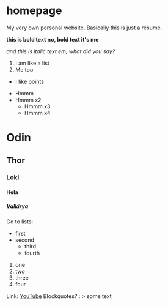 # homepage
My very own personal website. Basically this is just a résumé.

**this is bold text**
__no, bold text it's me__

*and this is italic text*
_em, what did you say?_

1. I am like a list
2. Me too

* I like points

- Hmmm
- Hmmm x2
  - Hmmm x3
  - Hmmm x4
  
# Odin
## Thor
### Loki
#### Hela
##### Valkirya

Go to lists:

* first
* second
  * third
  * fourth
  
1. one
2. two
  3. three
  4. four
  
Link: [YouTube](https://www.youtube.com)
Blockquotes? :  > some text
